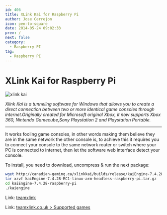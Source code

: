 ```yaml
---
id: 406
title: XLink Kai for Raspberry Pi
author: Jose Cerrejon
icon: pen-to-square
date: 2014-05-24 09:02:33
prev: /
next: false
category:
  - Raspberry PI
tag:
  - Raspberry PI
---
```


# XLink Kai for Raspberry Pi

![xlink kai](/images/2014/05/xlinkkai.png)

*Xlink Kai is a tunneling software for Windows that allows you to create a direct connection between two or more identical game consoles through internet.Originally created for Microsoft original Xbox, it now supports Xbox 360, Nintendo Gamecube,Sony Playstation 2 and Playstation Portable.*

- - -
It works fooling game consoles, in other words making them believe they are in the same network the other console is, to achieve this it requires you to connect your console to the same network router or switch where your PC is connected to internet, then let the software web interface detect your console. 

To install, you need to download, uncompress & run the next package:

```bash
wget http://canadian-gaming.ca/xlinkkai/builds/release/kaiEngine-7.4.28-RC1-linux-arm-headless-raspberry-pi.tar.gz
tar xzvf kaiEngine-7.4.28-RC1-linux-arm-headless-raspberry-pi.tar.gz
cd kaiEngine-7.4.28-raspberry-pi
./kaiengine
```

Link: [teamxlink](http://www.teamxlink.co.uk/)

Link: [teamxlink.co.uk > Supported games](http://www.teamxlink.co.uk/?go=games)